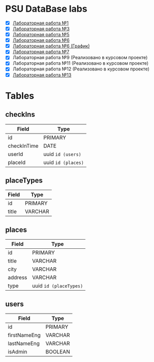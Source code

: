 # PSU DataBase labs

 - [x]  [Лабораторная работа №1](https://pavelkeyzik.github.io/psu--db/lab_1/)
 - [x]  [Лабораторная работа №3](https://keyzik-lab-2.herokuapp.com/)
 - [x]  [Лабораторная работа №5](https://pavelkeyzik.github.io/psu--db/lab_3/)
 - [x]  [Лабораторная работа №6](https://github.com/pavelkeyzik/psu--db/tree/master/lab_6/)
 - [x]  [Лабораторная работа №6 (График)](https://pavelkeyzik.github.io/psu--db/graphic/)
 - [x]  [Лабораторная работа №7](https://github.com/pavelkeyzik/psu--db/tree/master/lab_7/)
 - [x]  Лабораторная работа №9 (Реализовано в курсовом проекте)
 - [x]  Лабораторная работа №11 (Реализовано в курсовом проекте)
 - [x]  Лабораторная работа №12 (Реализовано в курсовом проекте)
 - [x]  [Лабораторная работа №13](https://keyzik-lab-13.herokuapp.com/)

# Tables

## checkIns
|Field|Type|
|-|-|
|id|PRIMARY|
|checkInTime|DATE|
|userId|uuid `id (users)`|
|placeId|uuid `id (places)`|

## placeTypes
|Field|Type|
|-|-|
|id|PRIMARY|
|title|VARCHAR|

## places
|Field|Type|
|-|-|
|id|PRIMARY|
|title|VARCHAR|
|city|VARCHAR|
|address|VARCHAR|
|type|uuid `id (placeTypes)`|

## users
|Field|Type|
|-|-|
|id|PRIMARY|
|firstNameEng|VARCHAR|
|lastNameEng|VARCHAR|
|isAdmin|BOOLEAN|
